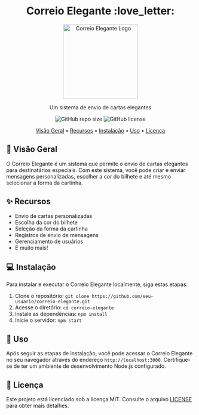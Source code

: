 <h1 align="center">Correio Elegante :love_letter:</h1>

<p align="center">
  <img src=".github/correio_elegante_logo.png" alt="Correio Elegante Logo" width="200">
</p>

<p align="center">Um sistema de envio de cartas elegantes</p>

<p align="center">
  <img alt="GitHub repo size" src="https://img.shields.io/github/repo-size/mrnullus/correio-elegante?color=green">
  <img alt="GitHub license" src="https://img.shields.io/github/license/mrnullus/correio-elegante">
</p>

<p align="center">
  <a href="#overview">Visão Geral</a> •
  <a href="#recursos">Recursos</a> •
  <a href="#instalação">Instalação</a> •
  <a href="#uso">Uso</a> •
  <a href="#licença">Licença</a>
</p>

## :scroll: Visão Geral

O Correio Elegante é um sistema que permite o envio de cartas elegantes para destinatários especiais. Com este sistema, você pode criar e enviar mensagens personalizadas, escolher a cor do bilhete e até mesmo selecionar a forma da cartinha.

## :sparkles: Recursos

- Envio de cartas personalizadas
- Escolha da cor do bilhete
- Seleção da forma da cartinha
- Registros de envio de mensagens
- Gerenciamento de usuários
- E muito mais!

## :computer: Instalação

Para instalar e executar o Correio Elegante localmente, siga estas etapas:

1. Clone o repositório: `git clone https://github.com/seu-usuario/correio-elegante.git`
2. Acesse o diretório: `cd correio-elegante`
3. Instale as dependências: `npm install`
4. Inicie o servidor: `npm start`

## :rocket: Uso

Após seguir as etapas de instalação, você pode acessar o Correio Elegante no seu navegador através do endereço `http://localhost:3000`. Certifique-se de ter um ambiente de desenvolvimento Node.js configurado.

## :memo: Licença

Este projeto está licenciado sob a licença MIT. Consulte o arquivo [LICENSE](LICENSE) para obter mais detalhes.
